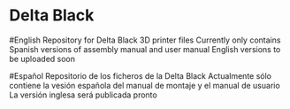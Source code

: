 # Delta Black

#English
Repository for Delta Black 3D printer files
Currently only contains Spanish versions of assembly manual and user manual
English versions to be uploaded soon

#Español
Repositorio de los ficheros de la Delta Black
Actualmente sólo contiene la vesión española del manual de montaje y el manual de usuario
La versión inglesa será publicada pronto
